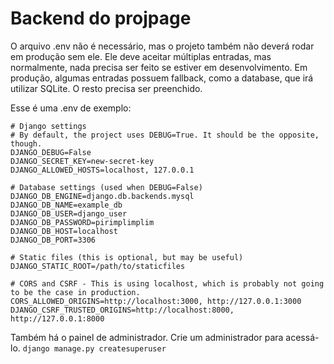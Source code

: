 # Backend do projpage

O arquivo .env não é necessário, mas o projeto também não deverá rodar em produção sem ele.
Ele deve aceitar múltiplas entradas, mas normalmente, nada precisa ser feito se estiver em desenvolvimento.
Em produção, algumas entradas possuem fallback, como a database, que irá utilizar SQLite.
O resto precisa ser preenchido.

Esse é uma .env de exemplo:

```
# Django settings 
# By default, the project uses DEBUG=True. It should be the opposite, though.
DJANGO_DEBUG=False 
DJANGO_SECRET_KEY=new-secret-key
DJANGO_ALLOWED_HOSTS=localhost, 127.0.0.1

# Database settings (used when DEBUG=False)
DJANGO_DB_ENGINE=django.db.backends.mysql
DJANGO_DB_NAME=example_db
DJANGO_DB_USER=django_user
DJANGO_DB_PASSWORD=pirimplimplim
DJANGO_DB_HOST=localhost
DJANGO_DB_PORT=3306

# Static files (this is optional, but may be useful)
DJANGO_STATIC_ROOT=/path/to/staticfiles

# CORS and CSRF - This is using localhost, which is probably not going to be the case in production.
CORS_ALLOWED_ORIGINS=http://localhost:3000, http://127.0.0.1:3000
DJANGO_CSRF_TRUSTED_ORIGINS=http://localhost:8000, http://127.0.0.1:8000
```
Também há o painel de administrador. Crie um administrador para acessá-lo.
`django manage.py createsuperuser`
